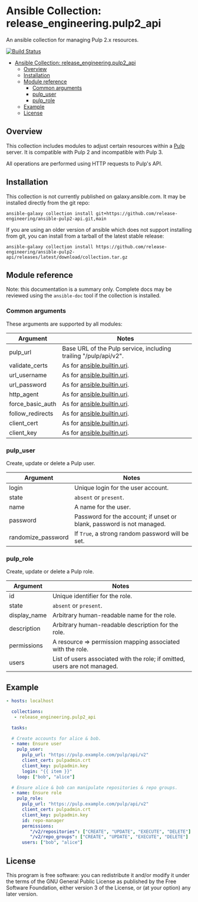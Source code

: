# Ansible Collection: release_engineering.pulp2_api

An ansible collection for managing Pulp 2.x resources.

[![Build Status](https://github.com/release-engineering/ansible-pulp2-api/actions/workflows/tox.yml/badge.svg)](https://github.com/release-engineering/ansible-pulp2-api/actions/workflows/tox.yml)

<!--TOC-->

- [Ansible Collection: release_engineering.pulp2_api](#ansible-collection-release_engineeringpulp2_api)
  - [Overview](#overview)
  - [Installation](#installation)
  - [Module reference](#module-reference)
    - [Common arguments](#common-arguments)
    - [pulp_user](#pulp_user)
    - [pulp_role](#pulp_role)
  - [Example](#example)
  - [License](#license)

<!--TOC-->

## Overview

This collection includes modules to adjust certain resources within a
[Pulp](https://pulpproject.org/) server. It is compatible with Pulp 2 and
incompatible with Pulp 3.

All operations are performed using HTTP requests to Pulp's API.

## Installation

This collection is not currently published on galaxy.ansible.com.
It may be installed directly from the git repo:

```
ansible-galaxy collection install git+https://github.com/release-engineering/ansible-pulp2-api.git,main
```

If you are using an older version of ansible which does not support installing
from git, you can install from a tarball of the latest stable release:

```
ansible-galaxy collection install https://github.com/release-engineering/ansible-pulp2-api/releases/latest/download/collection.tar.gz
```

## Module reference

Note: this documentation is a summary only. Complete docs may be reviewed using
the `ansible-doc` tool if the collection is installed.

### Common arguments

These arguments are supported by all modules:

| Argument | Notes |
| -------- | ----- |
| pulp_url | Base URL of the Pulp service, including trailing "/pulp/api/v2". |
| validate_certs | As for [ansible.builtin.uri]. |
| url_username | As for [ansible.builtin.uri]. |
| url_password | As for [ansible.builtin.uri]. |
| http_agent | As for [ansible.builtin.uri]. |
| force_basic_auth | As for [ansible.builtin.uri]. |
| follow_redirects | As for [ansible.builtin.uri]. |
| client_cert | As for [ansible.builtin.uri]. |
| client_key | As for [ansible.builtin.uri]. |

### pulp_user

Create, update or delete a Pulp user.

| Argument | Notes |
| -------- | ----- |
| login | Unique login for the user account. |
| state | `absent` or `present`. |
| name | A name for the user. |
| password | Password for the account; if unset or blank, password is not managed. |
| randomize_password | If `True`, a strong random password will be set. |

### pulp_role

Create, update or delete a Pulp role.

| Argument | Notes |
| -------- | ----- |
| id | Unique identifier for the role. |
| state | `absent` or `present`. |
| display_name | Arbitrary human-readable name for the role. |
| description | Arbitrary human-readable description for the role. |
| permissions | A resource => permission mapping associated with the role. |
| users | List of users associated with the role; if omitted, users are not managed. |

## Example

```yaml
- hosts: localhost

  collections:
   - release_engineering.pulp2_api

  tasks:

  # Create accounts for alice & bob.
  - name: Ensure user
    pulp_user:
      pulp_url: "https://pulp.example.com/pulp/api/v2"
      client_cert: pulpadmin.crt
      client_key: pulpadmin.key
      login: "{{ item }}"
    loop: ["bob", "alice"]

  # Ensure alice & bob can manipulate repositories & repo groups.
  - name: Ensure role
    pulp_role:
      pulp_url: "https://pulp.example.com/pulp/api/v2"
      client_cert: pulpadmin.crt
      client_key: pulpadmin.key
      id: repo-manager
      permissions:
         "/v2/repositories": ["CREATE", "UPDATE", "EXECUTE", "DELETE"]
         "/v2/repo_groups": ["CREATE", "UPDATE", "EXECUTE", "DELETE"]
      users: ["bob", "alice"]
```

## License

This program is free software: you can redistribute it and/or modify
it under the terms of the GNU General Public License as published by
the Free Software Foundation, either version 3 of the License, or
(at your option) any later version.

[ansible.builtin.uri]: https://docs.ansible.com/ansible/latest/collections/ansible/builtin/uri_module.html
